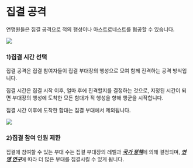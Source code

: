 # 집결 공격

 연맹원들은 집결 공격으로 적의 행성이나 아스트로네스트를 협공할 수 있습니다.

![](https://s3.ap-northeast-2.amazonaws.com/an2img/guide/605_001FedRallyAttack.png)



### 1)집결 시간 선택

 집결 공격은 집결 참여자들이 집결 부대장의 행성으로 모여 함께 진격하는 공격 방식입니다.

집결 시간은 집결 시작 이후, 얼마 후에 진격할지를 결정하는 것으로, 지정된 시간이 되면 부대장의 행성에 도착한 모든 함대가 적 행성을 향해 행군을 시작합니다.

집결 시간 이후에 도착한 함대는 집결 부대에서 제외됩니다.

![](https://s3.ap-northeast-2.amazonaws.com/an2img/guide/605_002FedRallyTime.png)



### 2)집결 참여 인원 제한

집결에 참여할 수 있는 부대 수는 집결 부대장의 레벨과 [***<u>국가 정책</u>***](101commandcenter.md)에 의해 결정되며, [***<u>연맹 연구</u>***](602fedresearch.md)에 따라 더 많은 부대를 집결시킬 수 있게 됩니다.